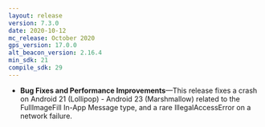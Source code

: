 ```yaml
---
layout: release
version: 7.3.0
date: 2020-10-12
mc_release: October 2020
gps_version: 17.0.0
alt_beacon_version: 2.16.4
min_sdk: 21
compile_sdk: 29
---
```

* **Bug Fixes and Performance Improvements**—This release fixes a crash on Android 21 (Lollipop) - Android 23 (Marshmallow) related to the FullImageFill In-App Message type, and a rare IllegalAccessError on a network failure.
